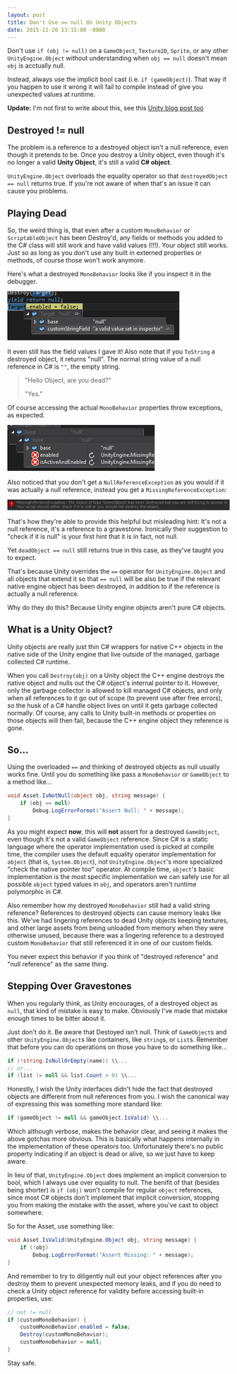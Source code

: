 ```yaml
---
layout: post
title: Don't Use == null On Unity Objects
date: 2015-11-20 13:15:00 -0800
---
```


Don't use `if (obj != null)` on a `GameObject`, `Texture2D`, `Sprite`, or any other `UnityEngine.Object` without understanding when `obj == null` doesn't mean `obj` is acctually null.

Instead, always use the implicit bool cast (i.e. `if (gameObject)`). That way if you happen to use it wrong it will fail to compile instead of give you unexpected values at runtime.

**Update:** I'm not first to write about this, see this [Unity blog post too](http://blogs.unity3d.com/2014/05/16/custom-operator-should-we-keep-it/)

## Destroyed != null

The problem is a reference to a destroyed object isn't a null reference, even though it pretends to be. Once you destroy a Unity object, even though it's no longer a valid **Unity Object**, it's still a valid **C# object**. 

`UnityEngine.Object` overloads the equality operator so that `destroyedObject == null` returns true. If you're not aware of when that's an issue it can cause you problems.

## Playing Dead

So, the weird thing is, that even after a custom `MonoBehavior` or `ScriptableObject` has been Destroy'd, any fields or methods you added to the C# class will still work and have valid values (!!!). Your object still works. Just so as long as you don't use any built in externed properties or methods, of course those won't work anymore.

Here's what a destroyed `MonoBehavior` looks like if you inspect it in the debugger. 

![Expanded destroyed variable](/images/2015/11/expanded_destroyed_object-1.PNG)

It even still has the field values I gave it! Also note that if you `ToString` a destroyed object, it returns "null". The normal string value of a null reference in C# is `""`, the empty string.

> "Hello Object, are you dead?"
>
>"Yes."

Of course accessing the actual `MonoBehavior` properties throw exceptions, as expected.

![Expanded destroyed MonoBehavior properties](/images/2015/11/expanded_dead_monobehavior.png)

Also noticed that you don't get a `NullReferenceException` as you would if it was actually a null reference, instead you get a `MissingReferenceException`:

![MissingReferenceException](/images/2015/11/missing_reference.png)

That's how they're able to provide this helpful but misleading hint: It's not a null reference, it's a reference to a gravestone. Ironically their suggestion to "check if it is null" is your first hint that it is in fact, not null.

Yet `deadObject == null` still returns true in this case, as they've taught you to expect.

That's because Unity overrides the `==` operator for `UnityEngine.Object` and all objects that extend it so that `== null` will be also be true if the relevant native engine object has been destroyed, in addition to if the reference is actually a null reference.

Why do they do this? Because Unity engine objects aren't pure C# objects.

## What is a Unity Object?

Unity objects are really just thin C# wrappers for native C++ objects in the native side of the Unity engine that live outside of the managed, garbage collected C# runtime.

When you call `Destroy(obj)` on a Unity object the C++ engine destroys the native object and nulls out the C# object's internal pointer to it. However, only the garbage collector is allowed to kill managed C# objects, and only when all references to it go out of scope (to prevent use after free errors), so the husk of a C# handle object lives on until it gets garbage collected normally. Of course, any calls to Unity built-in methods or properties on those objects will then fail, because the C++ engine object they reference is gone.

## So...

Using the overloaded `==` and thinking of destroyed objects as null usually works fine. Until you do something like pass a `MonoBehavior` or `GameObject` to a method like...

```csharp
void Asset.IsNotNull(object obj, string message) {
    if (obj == null) 
        Debug.LogErrorFormat("Assert Null: " + message);
}
```

As you might expect **now**, this will **not** assert for a destroyed `GameObject`, even though it's not a valid `GameObject` reference. Since C# is a static language where the operator implementation used is picked at compile time, the compiler uses the default equality operator implementation for `object` (that is, `System.Object`), not `UnityEngine.Object`'s more specialized "check the native pointer too" operator. At compile time, `object`'s basic implementation is the most specific implementation we can safely use for all possible `object` typed values in `obj`, and operators aren't runtime polymorphic in C#.

Also remember how my destroyed `MonoBehavior` still had a valid string reference? References to destroyed objects can cause memory leaks like this. We've had lingering references to dead Unity objects keeping textures, and other large assets from being unloaded from memory when they were otherwise unused, because there was a lingering reference to a destroyed custom `MonoBehavior` that still referenced it in one of our custom fields.

You never expect this behavior if you think of "destroyed reference" and "null reference" as the same thing.

## Stepping Over Gravestones

When you regularly think, as Unity encourages, of a destroyed object as `null`, that kind of mistake is easy to make. Obviously I've made that mistake enough times to be bitter about it. 

Just don't do it. Be aware that Destoyed isn't null. Think of `GameObject`s and other `UnityEngine.Object`s like containers, like `string`s, or `List`s. Remember that before you can do operations on those you have to do something like...

```csharp
if (!string.IsNullOrEmpty(name)) \\...
// or...
if (list != null && list.Count > 0) \\...
```

Honestly, I wish the Unity interfaces didn't hide the fact that destroyed objects are different from null references from you. I wish the canonical way of expressing this was something more standard like:

```csharp
if (gameObject != null && gameObject.IsValid) \\...
```

Which although verbose, makes the behavior clear, and seeing it makes the above gotchas more obvious. This is basically what happens internally in the implementation of these operators too. Unfortunately there's no public property indicating if an object is dead or alive, so we just have to keep aware.

In lieu of that, `UnityEngine.Object` does implement an implicit conversion to bool, which I always use over equality to null. The benifit of that (besides being shorter) is `if (obj)` won't compile for regular `object` references, since most C# objects don't implement that implicit conversion, stopping you from making the mistake with the asset, where you've cast to object somewhere.

So for the Asset, use something like:
```csharp
void Asset.IsValid(UnityEngine.Object obj, string message) {
    if (!obj) 
        Debug.LogErrorFormat("Assert Missing: " + message);
}
```

And remember to try to diligently null out your object references after you destroy them to prevent unexpected memory leaks, and if you do need to check a Unity object reference for validity before accessing built-in properties, use:

```csharp
// not != null
if (customMonoBehavior) {
    customMonoBehavior.enabled = false;
    Destroy(customMonoBehavior);
    customMonoBehavior = null;
}
```

Stay safe.
